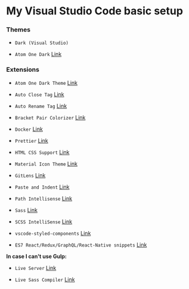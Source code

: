 # My Visual Studio Code basic setup

### Themes

- `Dark (Visual Studio)`

- `Atom One Dark` [Link](https://marketplace.visualstudio.com/items?itemName=akamud.vscode-theme-onedark)


### Extensions

- `Atom One Dark Theme` [Link](https://marketplace.visualstudio.com/items?itemName=akamud.vscode-theme-onedark)

- `Auto Close Tag` [Link](https://marketplace.visualstudio.com/items?itemName=formulahendry.auto-close-tag)

- `Auto Rename Tag` [Link](https://marketplace.visualstudio.com/items?itemName=formulahendry.auto-rename-tag)

- `Bracket Pair Colorizer` [Link](https://marketplace.visualstudio.com/items?itemName=CoenraadS.bracket-pair-colorizer)

- `Docker` [Link](https://marketplace.visualstudio.com/items?itemName=PeterJausovec.vscode-docker)

- `Prettier` [Link](https://marketplace.visualstudio.com/items?itemName=esbenp.prettier-vscode)

- `HTML CSS Support` [Link](https://marketplace.visualstudio.com/items?itemName=ecmel.vscode-html-css)

- `Material Icon Theme` [Link](https://marketplace.visualstudio.com/items?itemName=PKief.material-icon-theme)

- `GitLens` [Link](https://marketplace.visualstudio.com/items?itemName=eamodio.gitlens)

- `Paste and Indent` [Link](https://marketplace.visualstudio.com/items?itemName=Rubymaniac.vscode-paste-and-indent)

- `Path Intellisense` [Link](https://marketplace.visualstudio.com/items?itemName=christian-kohler.path-intellisense)

- `Sass` [Link](https://marketplace.visualstudio.com/items?itemName=robinbentley.sass-indented)

- `SCSS IntelliSense` [Link](https://marketplace.visualstudio.com/items?itemName=mrmlnc.vscode-scss)

- `vscode-styled-components` [Link](https://marketplace.visualstudio.com/items?itemName=jpoissonnier.vscode-styled-components)

- `ES7 React/Redux/GraphQL/React-Native snippets` [Link](https://marketplace.visualstudio.com/items?itemName=dsznajder.es7-react-js-snippets)


**In case I can't use Gulp:**

- `Live Server` [Link](https://marketplace.visualstudio.com/items?itemName=ritwickdey.LiveServer)

- `Live Sass Compiler` [Link](https://marketplace.visualstudio.com/items?itemName=ritwickdey.live-sass)
